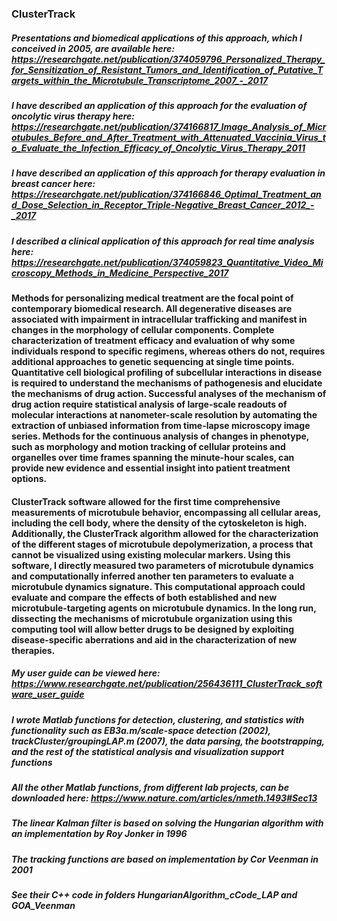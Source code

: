 ### **ClusterTrack**

##### Presentations and biomedical applications of this approach, which I conceived in 2005, are available here: https://researchgate.net/publication/374059796_Personalized_Therapy_for_Sensitization_of_Resistant_Tumors_and_Identification_of_Putative_Targets_within_the_Microtubule_Transcriptome_2007_-_2017

##### I have described an application of this approach for the evaluation of oncolytic virus therapy here: https://researchgate.net/publication/374166817_Image_Analysis_of_Microtubules_Before_and_After_Treatment_with_Attenuated_Vaccinia_Virus_to_Evaluate_the_Infection_Efficacy_of_Oncolytic_Virus_Therapy_2011

##### I have described an application of this approach for therapy evaluation in breast cancer here: https://researchgate.net/publication/374166846_Optimal_Treatment_and_Dose_Selection_in_Receptor_Triple-Negative_Breast_Cancer_2012_-_2017

##### I described a clinical application of this approach for real time analysis here: https://researchgate.net/publication/374059823_Quantitative_Video_Microscopy_Methods_in_Medicine_Perspective_2017

#### Methods for personalizing medical treatment are the focal point of contemporary biomedical research. All degenerative diseases are associated with impairment in intracellular trafficking and manifest in changes in the morphology of cellular components. Complete characterization of treatment efficacy and evaluation of why some individuals respond to specific regimens, whereas others do not, requires additional approaches to genetic sequencing at single time points. Quantitative cell biological profiling of subcellular interactions in disease is required to understand the mechanisms of pathogenesis and elucidate the mechanisms of drug action. Successful analyses of the mechanism of drug action require statistical analysis of large-scale readouts of molecular interactions at nanometer-scale resolution by automating the extraction of unbiased information from time-lapse microscopy image series. Methods for the continuous analysis of changes in phenotype, such as morphology and motion tracking of cellular proteins and organelles over time frames spanning the minute-hour scales, can provide new evidence and essential insight into patient treatment options.

#### **ClusterTrack** software allowed for the first time comprehensive measurements of microtubule behavior, encompassing all cellular areas, including the cell body, where the density of the cytoskeleton is high. Additionally, the ClusterTrack algorithm allowed for the characterization of the different stages of microtubule depolymerization, a process that cannot be visualized using existing molecular markers. Using this software, I directly measured two parameters of microtubule dynamics and computationally inferred another ten parameters to evaluate a microtubule dynamics signature. This computational approach could evaluate and compare the effects of both established and new microtubule-targeting agents on microtubule dynamics. In the long run, dissecting the mechanisms of microtubule organization using this computing tool will allow better drugs to be designed by exploiting disease-specific aberrations and aid in the characterization of new therapies.

##### My user guide can be viewed here: https://www.researchgate.net/publication/256436111_ClusterTrack_software_user_guide
##### I wrote Matlab functions for detection, clustering, and statistics with functionality such as EB3a.m/scale-space detection (2002), trackCluster/groupingLAP.m (2007), the data parsing, the bootstrapping, and the rest of the statistical analysis and visualization support functions 

##### All the other Matlab functions, from different lab projects, can be downloaded here: https://www.nature.com/articles/nmeth.1493#Sec13

##### The linear Kalman filter is based on solving the Hungarian algorithm with an implementation by Roy Jonker in 1996 

##### The tracking functions are based on implementation by Cor Veenman in 2001
##### See their C++ code in folders HungarianAlgorithm_cCode_LAP and GOA_Veenman

